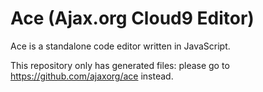 Ace (Ajax.org Cloud9 Editor)
============================

Ace is a standalone code editor written in JavaScript.

This repository only has generated files: please go to
https://github.com/ajaxorg/ace instead.
